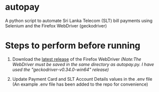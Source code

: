 # autopay
A python script to automate Sri Lanka Telecom (SLT) bill payments using Selenium and the Firefox WebDriver (geckodriver)

# Steps to perform before running
  1. Download the [latest release](https://github.com/mozilla/geckodriver/releases) of the Firefox WebDriver
     *(Note:The WebDriver must be saved in the same directory as autopay.py. I have used the "geckodriver-v0.34.0-win64" release)*
  
  2. Update Payment Card and SLT Account Details values in the .env file (An example .env file has been added to the repo for convenience)

